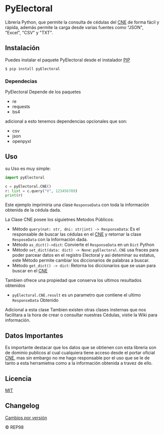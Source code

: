 # PyElectoral
Librería Python, que permite la consulta de cédulas del [CNE](http://www.cne.gob.ve) de forma fácil y rápida, además permite la carga desde varias fuentes como "JSON", "Excel", "CSV" y "TXT".

## Instalación
Puedes instalar el paquete PyElectoral desde el instalador [PIP](https://pypi.org/)

```shell
$ pip install pyElectoral
```

### Dependecias
PyElectoral Depende de los paquetes

+ re
+ requests
+ bs4

adicional a esto tenemos dependencias opcionales que son:

+ csv
+ json
+ openpyxl

## Uso

su Uso es muy simple:

```Python
import pyElectoral

c = pyElectoral.CNE()
r: list = c.query("V", 123456789)
print(r)
```

Este ejemplo imprimiria una clase `ResponseData` con toda la información obtenida de la cédula dada.

La Clase CNE posee los siguietnes Metodos Públicos:

+ Método `query(nat: str, dni: str|int) -> ResponseData`: Es el responsable de buscar las cédulas en el [CNE](http://www.cne.gob.ve) y retornar la clase `ResposeData` con la Información dada.
+ Método `as_dict()->dict`: Convierte el `ResponseData` en un `Dict` Python
+ Método `set_dict(data: dict) -> None`: `pyElectoral.CNE` usa fraces para poder parcear datos en el registro Electoral y asi deteminar su  estatus, este Método permite cambiar los diccionarios de palabras a buscar.
+ Método `get_dict() -> dict`: Retorna los diccionarios que se usan para buscar en el [CNE](http://www.cne.gob.ve)

Tambien ofrece una propiedad que conserva los ultimos resultados obtenidos

+ `pyElectoral.CNE.result` es un parametro que contiene el ultimo `ResponseData` Obtenido

Adicional a esta clase Tambien existen otras clases insternas que nos facilitara a la hora de crear o consultar nuestras Cédulas, vistie la Wiki para información.

## Datos Importantes

Es importante destacar que los datos que se obtienen con esta libreria son de dominio publicos al cual cualquiera tiene acceso desde el portar oficial [CNE](http://www.cne.gob.ve), mas sin embargo no me hago responsable por el uso que se le de tanto a esta herramietna como a la información obtenida a travez de ello.

## Licencia

[MIT](LICENSES)

## Changelog

[Cambios por versión](CHANGELOG.md)

&copy; REP98